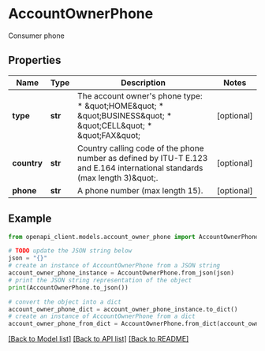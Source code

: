 # AccountOwnerPhone

Consumer phone

## Properties

Name | Type | Description | Notes
------------ | ------------- | ------------- | -------------
**type** | **str** | The account owner&#39;s phone type:  * \&quot;HOME\&quot;  * \&quot;BUSINESS\&quot;  * \&quot;CELL\&quot;  * \&quot;FAX\&quot; | [optional] 
**country** | **str** | Country calling code of the phone number as defined by ITU-T E.123 and E.164 international standards (max length 3)\&quot;. | [optional] 
**phone** | **str** | A phone number (max length 15). | [optional] 

## Example

```python
from openapi_client.models.account_owner_phone import AccountOwnerPhone

# TODO update the JSON string below
json = "{}"
# create an instance of AccountOwnerPhone from a JSON string
account_owner_phone_instance = AccountOwnerPhone.from_json(json)
# print the JSON string representation of the object
print(AccountOwnerPhone.to_json())

# convert the object into a dict
account_owner_phone_dict = account_owner_phone_instance.to_dict()
# create an instance of AccountOwnerPhone from a dict
account_owner_phone_from_dict = AccountOwnerPhone.from_dict(account_owner_phone_dict)
```
[[Back to Model list]](../README.md#documentation-for-models) [[Back to API list]](../README.md#documentation-for-api-endpoints) [[Back to README]](../README.md)


